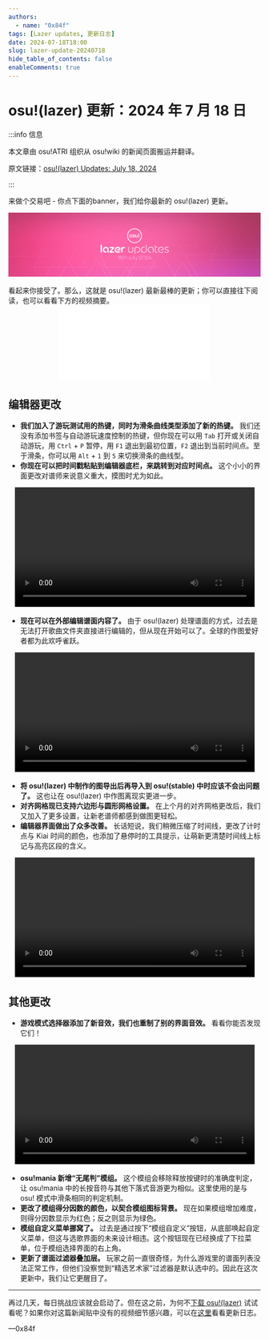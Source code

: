 ```yaml
---
authors:
  - name: "0x84f"
tags: [Lazer updates, 更新日志]
date: 2024-07-18T18:00
slug: lazer-update-20240718
hide_table_of_contents: false
enableComments: true
---
```


# osu!(lazer) 更新：2024 年 7 月 18 日

:::info 信息

本文章由 osu!ATRI 组织从 osu!wiki 的新闻页面搬运并翻译。

原文链接：[osu!(lazer) Updates: July 18, 2024](https://osu.ppy.sh/home/news/2024-07-19-osu-lazer-updates-july-18-2024)

:::

来做个交易吧 - 你点下面的banner，我们给你最新的 osu!(lazer) 更新。

![Banner](img/0718/banner.jpg)

<!-- truncate -->看起来你接受了。那么，这就是 osu!(lazer) 最新最棒的更新；你可以直接往下阅读，也可以看看下方的视频摘要。

<div align="center">
    <iframe src="//player.bilibili.com/player.html?isOutside=true&aid=1356294100&bvid=BV1Jz421B7mU&cid=1622519077&p=1" scrolling="no" border="0" frameborder="no" framespacing="0" allowfullscreen="true"></iframe>
</div>

## 编辑器更改

- **我们加入了游玩测试用的热键，同时为滑条曲线类型添加了新的热键。** 我们还没有添加书签与自动游玩速度控制的热键，但你现在可以用 `Tab` 打开或关闭自动游玩，用 `Ctrl` + `P` 暂停，用 `F1` 退出到最初位置，`F2` 退出到当前时间点。至于滑条，你可以用 `Alt` + `1` 到 `5` 来切换滑条的曲线型。
- **你现在可以把时间戳粘贴到编辑器底栏，来跳转到对应时间点。** 这个小小的界面更改对谱师来说意义重大，摸图时尤为如此。

<div align="center">
    <video width="95%" controls>
        <source src="https://assets.ppy.sh/media/news/editor-timestamp.mp4" type="video/mp4" preload="none"></source>
    </video>
</div>

- **现在可以在外部编辑谱面内容了。** 由于 osu!(lazer) 处理谱面的方式，过去是无法打开歌曲文件夹直接进行编辑的，但从现在开始可以了。全球的作图爱好者都为此欢呼雀跃。

<div align="center">
    <video width="95%" controls>
        <source src="https://assets.ppy.sh/media/news/edit-externally.mp4" type="video/mp4" preload="none"></source>
    </video>
</div>

- **将 osu!(lazer) 中制作的图导出后再导入到 osu!(stable) 中时应该不会出问题了。** 这也让在 osu!(lazer) 中作图离现实更进一步。
- **对齐网格现已支持六边形与圆形网格设置。** 在上个月的对齐网格更改后，我们又加入了更多设置，让新老谱师都感到做图更轻松。
- **编辑器界面做出了众多改善。** 长话短说，我们稍微压缩了时间线，更改了计时点与 Kiai 时间的颜色，也添加了悬停时的工具提示，让萌新更清楚时间线上标记与高亮区段的含义。

<div align="center">
    <video width="95%" controls>
        <source src="https://assets.ppy.sh/media/news/editor-tooltip.mp4" type="video/mp4" preload="none"></source>
    </video>
</div>

## 其他更改

- **游戏模式选择器添加了新音效，我们也重制了别的界面音效。** 看看你能否发现它们！

<div align="center">
    <video width="95%" controls>
        <source src="https://assets.ppy.sh/media/news/sound-comparison.mp4" type="video/mp4" preload="none"></source>
    </video>
</div>

- **osu!mania 新增“无尾判”模组。** 这个模组会移除释放按键时的准确度判定，让 osu!mania 中的长按音符与其他下落式音游更为相似。这里使用的是与 osu! 模式中滑条相同的判定机制。
- **更改了模组得分因数的颜色，以契合模组图标背景。** 现在如果模组增加难度，则得分因数显示为红色；反之则显示为绿色。
- **模组自定义菜单挪窝了。** 过去是通过按下“模组自定义”按钮，从底部唤起自定义菜单，但这与选歌界面的未来设计相违。这个按钮现在已经换成了下拉菜单，位于模组选择界面的右上角。
- **更新了谱面过滤器叠加层。** 玩家之前一直很奇怪，为什么游戏里的谱面列表没法正常工作，但他们没察觉到“精选艺术家”过滤器是默认选中的。因此在这次更新中，我们让它更醒目了。

---

再过几天，每日挑战应该就会启动了。但在这之前，为何不[下载 osu!(lazer)](https://osu.ppy.sh/home/download) 试试看呢？如果你对这篇新闻贴中没有的视频细节感兴趣，可以在[这里](https://osu.ppy.sh/home/changelog/lazer/2024.625.0)看看更新日志。

—0x84f
